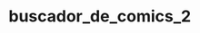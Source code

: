 # buscador_de_comics_2



<!-- 
<a href="https://www.flaticon.com/free-icons/superhero" title="superhero icons">Superhero icons created by Freepik - Flaticon</a> -->